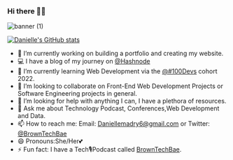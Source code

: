 ### Hi there ✋🏽

![banner (1)](https://user-images.githubusercontent.com/71362054/150666226-5ed2739e-98ca-4b13-a21d-5a3e9c86657b.png)



[![Danielle's GitHub stats](https://github-readme-stats.vercel.app/api?username=daniellemadry)](https://github.com/daniellemadry/github-readme-stats)


- 🔭 I’m currently working on building a portfolio and creating my website.
- 💻 I have a blog of my journey on [@Hashnode](https://browntechbae.hashnode.dev/)
- 🌱 I’m currently learning Web Development via the [@#100Devs](https://leonnoel.com/100devs/) cohort 2022.
- 👯 I’m looking to collaborate on Front-End Web Development Projects or Software Engineering projects in general.
- 🤔 I’m looking for help with anything I can, I have a plethora of resources.
- 💬 Ask me about Technology Podcast, Conferences,Web Development and Data.
- 📫 How to reach me: Email: Daniellemadry6@gmail.com or Twitter: [@BrownTechBae](https://twitter.com/browntechbae)
- 😄 Pronouns:She/Her💕
- ⚡ Fun fact: I have a Tech🎙Podcast called [BrownTechBae](https://anchor.fm/browntechbae). 


